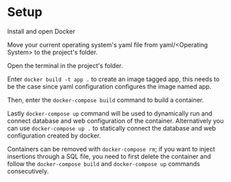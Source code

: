 # Setup

Install and open Docker

Move your current operating system's yaml file from yaml/\<Operating System\> to the project's folder.

Open the terminal in the project's folder.

Enter `docker build -t app .` to create an image tagged app, this needs to be the case since yaml configuration configures the image named app.

Then, enter the `docker-compose build` command to build a container.

Lastly `docker-compose up` command will be used to dynamically run and connect database and web configuration of the container.
Alternatively you can use `docker-compose up .` to statically connect the database and web configuration created by docker.

Containers can be removed with `docker-compose rm`; if you want to inject insertions through a SQL file, you need to first delete the container and follow the `docker-compose build` and `docker-compose up` commands consecutively.
